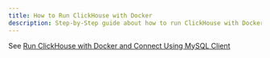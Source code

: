 ```yaml
---
title: How to Run ClickHouse with Docker
description: Step-by-Step guide about how to run ClickHouse with Docker
---
```


See [Run ClickHouse with Docker and Connect Using MySQL Client](/blog/how-to-run-clickhouse-with-docker-and-connect-using-mysql-client)
